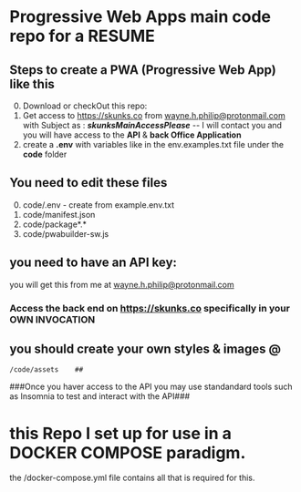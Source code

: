 # Progressive Web Apps main code repo for a RESUME #

## Steps to create a PWA (Progressive Web App) like this ##
0. Download or checkOut this repo:
1. Get access to https://skunks.co from wayne.h.philip@protonmail.com with Subject as : **_skunksMainAccessPlease_**
    -- I will contact you and you will have access to the **API** & **back Office Application**
2. create a **.env** with variables like in the env.examples.txt file under the <b>code</b> folder
## You need to edit these files ##
0. code/.env - create from example.env.txt
1. code/manifest.json
2. code/package*.*
3. code/pwabuilder-sw.js

## you need to have an API key: ##
you will get this from me  at wayne.h.philip@protonmail.com

### Access the back end on https://skunks.co  specifically in your OWN INVOCATION    ###

## you should create your own styles & images @
    /code/assets    ##

###Once you haver access to the API you may use standandard tools such as Insomnia to test and interact with the API###
# this Repo I set up for use in a DOCKER COMPOSE paradigm.
the /docker-compose.yml file contains all that is required for this.